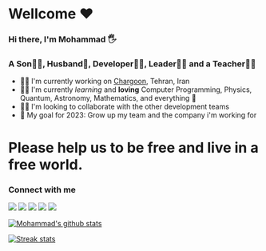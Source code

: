 # Wellcome ♥

### Hi there, I'm Mohammad 🖐

### A Son🦸‍♂️, Husband🧔, Developer👨‍💻, Leader👨‍⚖️ and a Teacher👨‍🏫

- 👨‍🏭 I'm currently working on [Chargoon](https://www.chargoon.com/), Tehran, Iran
- 👨‍🎓 I'm currently _learning_ and **loving** Computer Programming, Physics, Quantum, Astronomy, Mathematics, and everything 🤣
- 👯‍♀️ I'm looking to collaborate with the other development teams
- 🥅 My goal for 2023: Grow up my team and the company i'm working for
# Please help us to be free and live in a free world.

### Connect with me

[<img src="https://img.icons8.com/color/linkedin.png"/>](https://www.linkedin.com/in/mirmostafa/)
[<img src="https://img.icons8.com/color/github.png"/>](https://github.com/mirmostafa)
[<img src="https://img.icons8.com/color/instagram.png"/>](https://www.instagram.com/mirmostafa3/)
[<img src="https://img.icons8.com/color/twitter.png"/>](https://twitter.com/_mirmostafa_)
[<img src="https://img.icons8.com/color/stackoverflow.png"/>](https://stackoverflow.com/users/1477810)

[![Mohammad's github stats](https://github-readme-stats.vercel.app/api?username=Mirmostafa&show_icons=true&title_color=fff&icon_color=79ff97&text_color=9f9f9f&bg_color=151515)](https://github.com/mirmostafa)

[![Streak stats](https://github-readme-streak-stats.herokuapp.com/?user=Mirmostafa&theme=dark)](https://github.com/mirmostafa)
